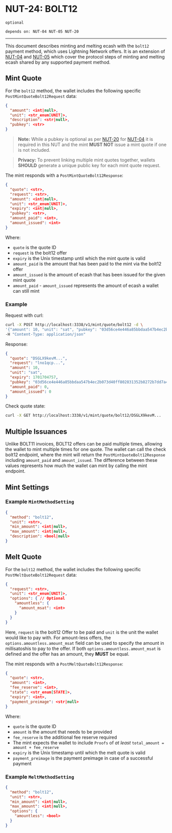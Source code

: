 # NUT-24: BOLT12

`optional`

`depends on: NUT-04 NUT-05 NUT-20`

---

This document describes minting and melting ecash with the `bolt12` payment method, which uses Lightning Network offers. It is an extension of [NUT-04][04] and [NUT-05][05] which cover the protocol steps of minting and melting ecash shared by any supported payment method.

## Mint Quote

For the `bolt12` method, the wallet includes the following specific `PostMintQuoteBolt12Request` data:

```json
{
  "amount": <int|null>,
  "unit": <str_enum[UNIT]>,
  "description": <str|null>,
  "pubkey": <str>
}
```

> **Note:** While a pubkey is optional as per [NUT-20][20] for [NUT-04][04] it is required in this NUT and the mint **MUST NOT** issue a mint quote if one is not included.

> **Privacy:** To prevent linking multiple mint quotes together, wallets **SHOULD** generate a unique public key for each mint quote request.

The mint responds with a `PostMintQuoteBolt12Response`:

```json
{
  "quote": <str>,
  "request": <str>,
  "amount": <int|null>,
  "unit": <str_enum[UNIT]>,
  "expiry": <int|null>,
  "pubkey": <str>,
  "amount_paid": <int>,
  "amount_issued": <int>
}
```

Where:

- `quote` is the quote ID
- `request` is the bolt12 offer
- `expiry` is the Unix timestamp until which the mint quote is valid
- `amount_paid` is the amount that has been paid to the mint via the bolt12 offer
- `amount_issued` is the amount of ecash that has been issued for the given mint quote
- `amount_paid` - `amount_issued` represents the amount of ecash a wallet can still mint

### Example

Request with curl:

```bash
curl -X POST http://localhost:3338/v1/mint/quote/bolt12 -d \
'{"amount": 10, "unit": "sat", "pubkey": "03d56ce4e446a85bbdaa547b4ec2b073d40ff802831352b8272b7dd7a4de5a7cac"}' \
-H "Content-Type: application/json"
```

Response:

```json
{
  "quote": "DSGLX9kevM...",
  "request": "lno1qcp...",
  "amount": 10,
  "unit": "sat",
  "expiry": 1701704757,
  "pubkey": "03d56ce4e446a85bbdaa547b4ec2b073d40ff802831352b8272b7dd7a4de5a7cac",
  "amount_paid": 0,
  "amount_issued": 0
}
```

Check quote state:

```bash
curl -X GET http://localhost:3338/v1/mint/quote/bolt12/DSGLX9kevM...
```

## Multiple Issuances

Unlike BOLT11 invoices, BOLT12 offers can be paid multiple times, allowing the wallet to mint multiple times for one quote. The wallet can call the check bolt12 endpoint, where the mint will return the `PostMintQuoteBolt12Response` including `amount_paid` and `amount_issued`. The difference between these values represents how much the wallet can mint by calling the mint endpoint.

## Mint Settings

### Example `MintMethodSetting`

```json
{
  "method": "bolt12",
  "unit": <str>,
  "min_amount": <int|null>,
  "max_amount": <int|null>,
  "description": <bool|null>
}
```

## Melt Quote

For the `bolt12` method, the wallet includes the following specific `PostMeltQuoteBolt12Request` data:

```json
{
  "request": <str>,
  "unit": <str_enum[UNIT]>,
  "options": { // Optional
    "amountless": {
      "amount_msat": <int>
    }
  }
}
```

Here, `request` is the bolt12 Offer to be paid and `unit` is the unit the wallet would like to pay with. For amount-less offers, the `options.amountless.amount_msat` field can be used to specify the amount in millisatoshis to pay to the offer. If both `options.amountless.amount_msat` is defined and the offer has an amount, they **MUST** be equal.

The mint responds with a `PostMeltQuoteBolt12Response`:

```json
{
  "quote": <str>,
  "amount": <int>,
  "fee_reserve": <int>,
  "state": <str_enum[STATE]>,
  "expiry": <int>,
  "payment_preimage": <str|null>
}
```

Where:

- `quote` is the quote ID
- `amount` is the amount that needs to be provided
- `fee_reserve` is the additional fee reserve required
- The mint expects the wallet to include `Proofs` of _at least_ `total_amount = amount + fee_reserve`
- `expiry` is the Unix timestamp until which the melt quote is valid
- `payment_preimage` is the payment preimage in case of a successful payment

### Example `MeltMethodSetting`

```json
{
  "method": "bolt12",
  "unit": <str>,
  "min_amount": <int|null>,
  "max_amount": <int|null>,
  "options": {
    "amountless": <bool>
  }
}
```

[04]: 04.md
[05]: 05.md
[20]: 20.md
